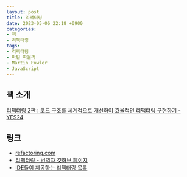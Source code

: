 ```yaml
---
layout: post
title: 리팩터링
date: 2023-05-06 22:18 +0900
categories:
- 책
- 리팩터링
tags:
- 리팩터링
- 마틴 파울러
- Martin Fowler
- JavaScript
---
```


## 책 소개
[리팩터링 2판 : 코드 구조를 체계적으로 개선하여 효율적인 리팩터링 구현하기 - YES24](https://www.yes24.com/Product/Goods/89649360)

## 링크
- [refactoring.com](https://refactoring.com/)
- [리팩터링 - 번역자 깃허브 페이지](https://github.com/WegraLee/Refactoring)
- [IDE들이 제공하는 리팩터링 목록](https://bit.ly/2waWgFX)
